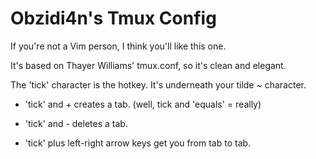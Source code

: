 # Obzidi4n's Tmux Config 

If you're not a Vim person, I think you'll like this one.  

It's based on Thayer Williams' tmux.conf, so it's clean and elegant.

The 'tick' character is the hotkey.  It's underneath your tilde ~ character.

* 'tick' and + creates a tab.  (well, tick and 'equals' = really)

* 'tick' and - deletes a tab.

* 'tick' plus left-right arrow keys get you from tab to tab.

